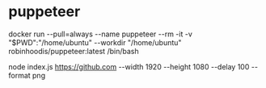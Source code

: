 # puppeteer

docker run --pull=always --name puppeteer --rm -it -v "$PWD":"/home/ubuntu" --workdir "/home/ubuntu" robinhoodis/puppeteer:latest /bin/bash

node index.js https://github.com --width 1920 --height 1080 --delay 100 --format png
